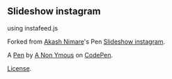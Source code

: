 Slideshow instagram
-------------------
using instafeed.js

Forked from [Akash Nimare](http://codepen.io/akashnimare/)'s Pen [Slideshow instagram](http://codepen.io/akashnimare/pen/koblF/).

A [Pen](http://codepen.io/anon/pen/cKbLy) by [A Non Ymous](http://codepen.io/anon) on [CodePen](http://codepen.io/).

[License](http://codepen.io/anon/pen/cKbLy/license).